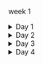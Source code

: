 week 1

<details>
<summary>Day 1</summary>

### Simulation
Checking of design is done by simulation.  
We are going to use iverilog simulator to simulate the design.

### Design
Design is the actual verilog code or set of verilog codes which has the intended functionality to meet with the required specification.

### Test Bench
TB (Test Bench) is used to check whether it obeys required specifications or not.  
We have to apply stimulus (test_verilog) to the design and observe output to check whether it matches with specifications or not.

### How Simulation Works
First, simulator checks for the changes on the input. Upon change to the input, the output is evaluated. If no change to input, no change in output.

We have to instantiate Design in TB, then we have availability to apply stimulus (test_cases).  
Design may have 1 or more primary inputs & outputs.

### Iverilog Basic Flow

1. We give design and TB to iverilog simulator for checking specifications.
2. Iverilog simulator only checks changes in input; if there are changes in input, we dump the changes in output.
3. `.vcd` file (Value_Change_Dump format) is an output file which is used to check the changes in the output.
4. gtkwave is used to map the output changes in form of a wave.

![Simulation Flow](images/code.png)
![Iverilog Compilation](images/synnet.png)
![GTKWave Output](images/waveform.png)

</details>

<details>
<summary>Day 2</summary>

The commands to run synthesis
```bash
read_liberty -lib ../lib/sky130_fd_sc_hd__tt_025C_1v80.lib
read_verilog module.v
synth -top module
dfflibmap -liberty ../lib/sky130_fd_sc_hd__tt_025C_1v80.lib
abc -liberty ../lib/sky130_fd_sc_hd__tt_025C_1v80.lib
show
```
![alt text](images/dffasync.png)
![alt text](images/dffsync.png)
![alt text](images/iverilog.png)
![alt text](images/lib.png)
![alt text](images/stat.png)
![alt text](images/mul2.png)
![alt text](images/mul8.png)

</details>

<details>
<summary>Day 3</summary>

![alt text](images/seq.png)
![alt text](images/or.png)
![alt text](images/and.png)


</details>


<details>
<summary>Day 4</summary>



</details>


